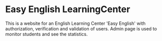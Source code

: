 # Easy English LearningCenter
This is a website for an English Learning Center 'Easy English' with authorization, verification and validation of users. Admin page is used to monitor students and see the statistics.
